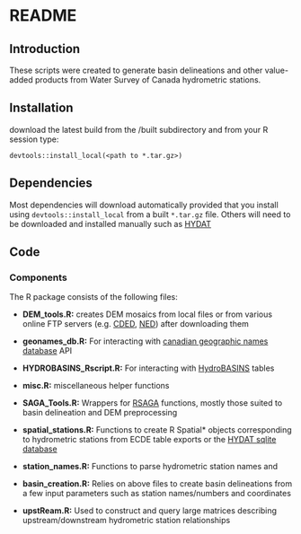 # README

## Introduction
These scripts were created to generate basin delineations and other value-added products from Water Survey of Canada hydrometric stations.

## Installation
download the latest build from the /built subdirectory and from your R session type:

    devtools::install_local(<path to *.tar.gz>)

## Dependencies
Most dependencies will download automatically provided that you install using `devtools::install_local` from a built `*.tar.gz` file.  Others will need to be downloaded and installed manually such as [HYDAT](https://github.com/CentreForHydrology/HYDAT)

## Code

### Components
The R package consists of the following files:

- **DEM_tools.R:** creates DEM mosaics from local files or from various online FTP servers (e.g. [CDED](http://ftp.geogratis.gc.ca/pub/nrcan_rncan/archive/elevation/geobase_cded_dnec/), [NED](https://prd-tnm.s3.amazonaws.com/index.html?prefix=StagedProducts/Elevation/1/GridFloat)) after downloading them
- **geonames_db.R:** For interacting with [canadian geographic names database](https://www.nrcan.gc.ca/earth-sciences/geography/place-names/search/9170) API
- **HYDROBASINS_Rscript.R:** For interacting with [HydroBASINS](http://www.hydrosheds.org/page/hydrobasins) tables
- **misc.R:** miscellaneous helper functions
- **SAGA_Tools.R:** Wrappers for [RSAGA](https://cran.r-project.org/web/packages/RSAGA/vignettes/RSAGA.html) functions, mostly those suited to basin delineation and DEM preprocessing
- **spatial_stations.R:** Functions to create R Spatial* objects corresponding to hydrometric stations from ECDE table exports or the [HYDAT sqlite database](https://ec.gc.ca/rhc-wsc/default.asp?n=9018B5EC-1)
- **station_names.R:** Functions to parse hydrometric station names and 

- **basin_creation.R:**  Relies on above files to create basin delineations from a few input parameters such as station names/numbers and coordinates

- **upstReam.R:** Used to construct and query large matrices describing upstream/downstream hydrometric station relationships



